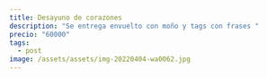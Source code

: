 ```yaml
---
title: Desayuno de corazones
description: "Se entrega envuelto con moño y tags con frases "
precio: "60000"
tags:
  - post
image: /assets/assets/img-20220404-wa0062.jpg
---
```

